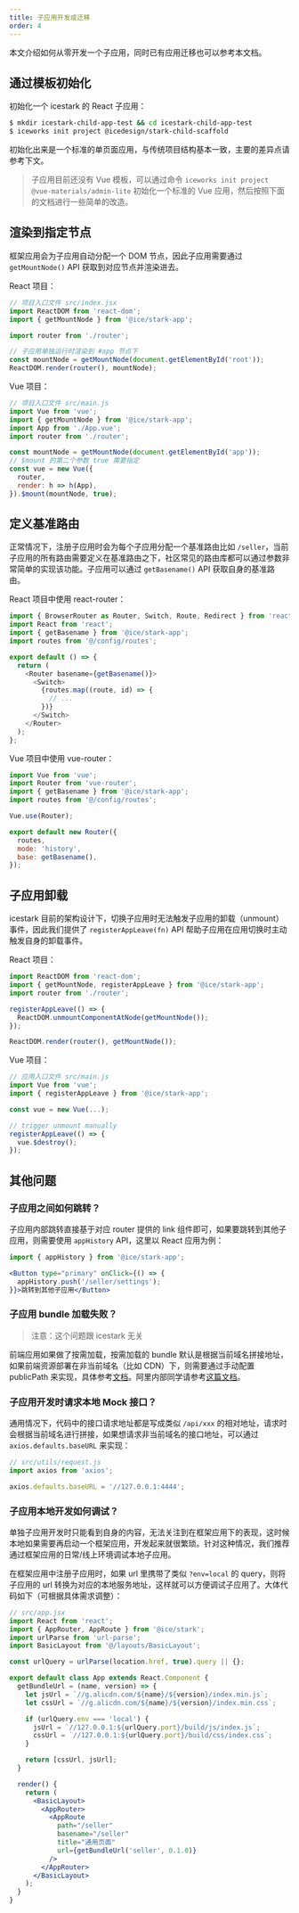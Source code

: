 ```yaml
---
title: 子应用开发或迁移
order: 4
---
```


本文介绍如何从零开发一个子应用，同时已有应用迁移也可以参考本文档。

## 通过模板初始化

初始化一个 icestark 的 React 子应用：

```bash
$ mkdir icestark-child-app-test && cd icestark-child-app-test
$ iceworks init project @icedesign/stark-child-scaffold
```

初始化出来是一个标准的单页面应用，与传统项目结构基本一致，主要的差异点请参考下文。

> 子应用目前还没有 Vue 模板，可以通过命令 `iceworks init project @vue-materials/admin-lite` 初始化一个标准的 Vue 应用，然后按照下面的文档进行一些简单的改造。

## 渲染到指定节点

框架应用会为子应用自动分配一个 DOM 节点，因此子应用需要通过 `getMountNode()` API 获取到对应节点并渲染进去。

React 项目：

```jsx
// 项目入口文件 src/index.jsx
import ReactDOM from 'react-dom';
import { getMountNode } from '@ice/stark-app';

import router from './router';

// 子应用单独运行时渲染到 #app 节点下
const mountNode = getMountNode(document.getElementById('root'));
ReactDOM.render(router(), mountNode);
```

Vue 项目：

```js
// 项目入口文件 src/main.js
import Vue from 'vue';
import { getMountNode } from '@ice/stark-app';
import App from './App.vue';
import router from './router';

const mountNode = getMountNode(document.getElementById('app'));
// $mount 的第二个参数 true 需要指定
const vue = new Vue({
  router,
  render: h => h(App),
}).$mount(mountNode, true);
```

## 定义基准路由

正常情况下，注册子应用时会为每个子应用分配一个基准路由比如 `/seller`，当前子应用的所有路由需要定义在基准路由之下，社区常见的路由库都可以通过参数非常简单的实现该功能。子应用可以通过 `getBasename()` API 获取自身的基准路由。

React 项目中使用 react-router：

```js
import { BrowserRouter as Router, Switch, Route, Redirect } from 'react-router-dom';
import React from 'react';
import { getBasename } from '@ice/stark-app';
import routes from '@/config/routes';

export default () => {
  return (
    <Router basename={getBasename()}>
      <Switch>
        {routes.map((route, id) => {
          // ...
        })}
      </Switch>
    </Router>
  );
};
```

Vue 项目中使用 vue-router：

```js
import Vue from 'vue';
import Router from 'vue-router';
import { getBasename } from '@ice/stark-app';
import routes from '@/config/routes';

Vue.use(Router);

export default new Router({
  routes,
  mode: 'history',
  base: getBasename(),
});
```

## 子应用卸载

icestark 目前的架构设计下，切换子应用时无法触发子应用的卸载（unmount）事件，因此我们提供了 `registerAppLeave(fn)` API 帮助子应用在应用切换时主动触发自身的卸载事件。

React 项目：

```jsx
import ReactDOM from 'react-dom';
import { getMountNode, registerAppLeave } from '@ice/stark-app';
import router from './router';

registerAppLeave(() => {
  ReactDOM.unmountComponentAtNode(getMountNode());
});

ReactDOM.render(router(), getMountNode());
```

Vue 项目：

```js
// 应用入口文件 src/main.js
import Vue from 'vue';
import { registerAppLeave } from '@ice/stark-app';

const vue = new Vue(...);

// trigger unmount manually
registerAppLeave(() => {
  vue.$destroy();
});
```

## 其他问题

### 子应用之间如何跳转？

子应用内部跳转直接基于对应 router 提供的 link 组件即可，如果要跳转到其他子应用，则需要使用 `appHistory` API，这里以 React 应用为例：

```jsx
import { appHistory } from '@ice/stark-app';

<Button type="primary" onClick={() => {
  appHistory.push('/seller/settings');
}}>跳转到其他子应用</Button>
```

### 子应用 bundle 加载失败？

> 注意：这个问题跟 icestark 无关

前端应用如果做了按需加载，按需加载的 bundle 默认是根据当前域名拼接地址，如果前端资源部署在非当前域名（比如 CDN）下，则需要通过手动配置 publicPath 来实现，具体参考[文档](https://ice.alibaba-inc.com/docs/cli/config/config#publicPath)。阿里内部同学请参考[这篇文档](/docs/cli/feature/cloud-build)。

### 子应用开发时请求本地 Mock 接口？

通用情况下，代码中的接口请求地址都是写成类似 `/api/xxx` 的相对地址，请求时会根据当前域名进行拼接，如果想请求非当前域名的接口地址，可以通过 `axios.defaults.baseURL` 来实现：

```js
// src/utils/request.js
import axios from 'axios';

axios.defaults.baseURL = '//127.0.0.1:4444';
```

### 子应用本地开发如何调试？

单独子应用开发时只能看到自身的内容，无法关注到在框架应用下的表现，这时候本地如果需要再启动一个框架应用，开发起来就很繁琐。针对这种情况，我们推荐通过框架应用的日常/线上环境调试本地子应用。

在框架应用中注册子应用时，如果 url 里携带了类似 `?env=local` 的 query，则将子应用的 url 转换为对应的本地服务地址，这样就可以方便调试子应用了。大体代码如下（可根据具体需求调整）：

```jsx
// src/app.jsx
import React from 'react';
import { AppRouter, AppRoute } from '@ice/stark';
import urlParse from 'url-parse';
import BasicLayout from '@/layouts/BasicLayout';

const urlQuery = urlParse(location.href, true).query || {};

export default class App extends React.Component {
  getBundleUrl = (name, version) => {
    let jsUrl = `//g.alicdn.com/${name}/${version}/index.min.js`;
    let cssUrl = `//g.alicdn.com/${name}/${version}/index.min.css`;

    if (urlQuery.env === 'local') {
      jsUrl = `//127.0.0.1:${urlQuery.port}/build/js/index.js`;
      cssUrl = `//127.0.0.1:${urlQuery.port}/build/css/index.css`;
    }

    return [cssUrl, jsUrl];
  }

  render() {
    return (
      <BasicLayout>
        <AppRouter>
          <AppRoute
            path="/seller"
            basename="/seller"
            title="通用页面"
            url={getBundleUrl('seller', 0.1.0)}
          />
        </AppRouter>
      </BasicLayout>
    );
  }
}
```